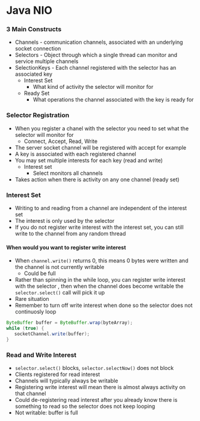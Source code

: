 # Java NIO

### 3 Main Constructs
* Channels - communication channels, associated with an underlying socket connection
* Selectors - Object through which a single thread can monitor and service multiple channels
* SelectionKeys - Each channel registered with the selector has an associated key
   * Interest Set
      * What kind of activity the selector will monitor for
   * Ready Set
      * What operations the channel associated with the key is ready for
            
            
            
### Selector Registration
* When you register a chanel with the selector you need to set what the selector will monitor
for
    * Connect, Accept, Read, Write
* The server socket channel will be registered with accept for example
* A key is associated with each registered channel
* You may set multiple interests for each key (read and write)
    * Interest set
        * Select monitors all channels
* Takes action when there is activity on any one channel (ready set)


### Interest Set
* Writing to and reading from a channel are independent of the interest set
* The interest is only used by the selector
* If you do not register write interest with the interest set, you can still write to the
channel from any random thread
     
     
#### When would you want to register write interest
* When `channel.write()` returns 0, this means 0 bytes were written and the channel is not
     currently writable
     * Could be full
* Rather than spinning in the while loop, you can register write interest with the selector
, then when the channel does become writable the `selector.select()` call will pick it up
* Rare situation
* Remember to turn off write interest when done so the selector does not continuosly loop
```java
ByteBuffer buffer = ByteBuffer.wrap(byteArray);
while (true) {
   socketChannel.write(buffer);       
}    
```

### Read and Write Interest

* `selector.select()` blocks, `selector.selectNow()` does not block
* Clients registered for read interest
* Channels will typically always be writable
* Registering write interest will mean there is almost always activity on that channel
* Could de-registering read interest after you already know there is something to read so the
 selector does not keep looping
* Not writable: buffer is full




